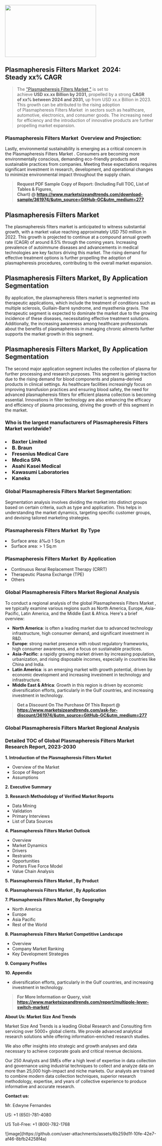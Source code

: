 <p><img class="alignnone size-medium wp-image-20088" src="https://ffe5etoiles.com/wp-content/uploads/2024/12/MST1-300x171.png" alt="" width="300" height="171" /></p><h2 id="ember46" class="ember-view reader-text-block__heading-2">Plasmapheresis Filters Market &nbsp;2024: Steady&nbsp;xx% CAGR</h2><blockquote id="ember47" class="ember-view reader-text-block__blockquote">The&nbsp;<a class="app-aware-link " href="https://www.marketsizeandtrends.com/download-sample/361974/&utm_source=GitHub-GC&utm_medium=277" target="_blank" data-test-app-aware-link="">"Plasmapheresis Filters Market "</a>&nbsp;is set to achieve&nbsp;<strong>USD&nbsp;xx.xx&nbsp;Billion by 2031,</strong>&nbsp;propelled by a strong&nbsp;<strong>CAGR of&nbsp;xx% between 2024 and 2031,</strong>&nbsp;up from USD xx.x Billion in 2023. This growth can be attributed to the rising adoption of&nbsp;Plasmapheresis Filters Market &nbsp;in sectors such as healthcare, automotive, electronics, and consumer goods. The increasing need for efficiency and the introduction of innovative products are further propelling market expansion.</blockquote><h3 id="ember48" class="ember-view reader-text-block__heading-3">Plasmapheresis Filters Market &nbsp;Overview and Projection:</h3><p id="ember49" class="ember-view reader-text-block__paragraph">Lastly, environmental sustainability is emerging as a critical concern in the&nbsp;Plasmapheresis Filters Market . Consumers are becoming more environmentally conscious, demanding eco-friendly products and sustainable practices from companies. Meeting these expectations requires significant investment in research, development, and operational changes to minimize environmental impact throughout the supply chain.</p><blockquote id="ember50" class="ember-view reader-text-block__blockquote"><strong>Request PDF Sample Copy of Report: (Including Full TOC, List of Tables &amp; Figures, Chart)&nbsp;@&nbsp;<strong><a href="https://www.marketsizeandtrends.com/download-sample/361974/&utm_source=GitHub-GC&utm_medium=277" target="_blank">https://www.marketsizeandtrends.com/download-sample/361974/&utm_source=GitHub-GC&utm_medium=277</a></strong></strong></blockquote><h3 class=""> <h2>Plasmapheresis Filters Market</h2><p>The plasmapheresis filters market is anticipated to witness substantial growth, with a market value reaching approximately USD 750 million in 2022. This growth is projected to continue at a compound annual growth rate (CAGR) of around 8.5% through the coming years. Increasing prevalence of autoimmune diseases and advancements in medical technologies are key factors driving this market. The rising demand for effective treatment options is further propelling the adoption of plasmapheresis procedures, contributing to the overall market expansion.</p><h2>Plasmapheresis Filters Market, By Application Segmentation</h2><p>By application, the plasmapheresis filters market is segmented into therapeutic applications, which include the treatment of conditions such as multiple sclerosis, Guillain-Barré syndrome, and myasthenia gravis. The therapeutic segment is expected to dominate the market due to the growing incidence of these diseases, necessitating effective treatment solutions. Additionally, the increasing awareness among healthcare professionals about the benefits of plasmapheresis in managing chronic ailments further supports the market growth in this segment.</p><h2>Plasmapheresis Filters Market, By Application Segmentation</h2><p>The second major application segment includes the collection of plasma for further processing and research purposes. This segment is gaining traction due to the rising demand for blood components and plasma-derived products in clinical settings. As healthcare facilities increasingly focus on improving transfusion practices and ensuring blood safety, the need for advanced plasmapheresis filters for efficient plasma collection is becoming essential. Innovations in filter technology are also enhancing the efficacy and efficiency of plasma processing, driving the growth of this segment in the market.</p></h3><h3 id="" class="">Who is the largest manufacturers of&nbsp;Plasmapheresis Filters Market  worldwide?</h3><h3 class=""></Li><Li>Baxter Limited</Li><Li> B. Braun</Li><Li> Fresenius Medical Care</Li><Li> Medica SPA</Li><Li> Asahi Kasei Medical</Li><Li> Kawasumi Laboratories</Li><Li> Kaneka</h3><h3 id="ember53" class="ember-view reader-text-block__heading-3">Global&nbsp;Plasmapheresis Filters Market  Segmentation:</h3><p id="ember54" class="ember-view reader-text-block__paragraph">Segmentation analysis involves dividing the market into distinct groups based on certain criteria, such as type and application. This helps in understanding the market dynamics, targeting specific customer groups, and devising tailored marketing strategies.</p><h3 id="" class="">Plasmapheresis Filters Market &nbsp;By Type</h3><p></Li><Li>Surface area: â‰¤ 1 Sq.m</Li><Li> Surface area: > 1 Sq.m</p><h3 id="" class="">Plasmapheresis Filters Market &nbsp;By Application</h3><p class=""></Li><Li>Continuous Renal Replacement Therapy (CRRT)</Li><Li> Therapeutic Plasma Exchange (TPE)</Li><Li> Others</p><h3 id="ember62" class="ember-view reader-text-block__heading-3">Global Plasmapheresis Filters Market  Regional Analysis</h3><p id="ember63" class="ember-view reader-text-block__paragraph">To conduct a regional analysis of the global Plasmapheresis Filters Market , we typically examine various regions such as North America, Europe, Asia-Pacific, Latin America, and the Middle East &amp; Africa. Here's a brief overview:</p><ul><li><strong>North America</strong>: is often a leading market due to advanced technology infrastructure, high consumer demand, and significant investment in R&amp;D.</li><li><strong>Europe</strong>: strong market presence with robust regulatory frameworks, high consumer awareness, and a focus on sustainable practices.</li><li><strong>Asia-Pacific</strong>: a rapidly growing market driven by increasing population, urbanization, and rising disposable incomes, especially in countries like China and India.</li><li><strong>Latin America</strong>: is an emerging market with growth potential, driven by economic development and increasing investment in technology and infrastructure.</li><li><strong>Middle East &amp; Africa</strong>: Growth in this region is driven by economic diversification efforts, particularly in the Gulf countries, and increasing investment in technology.</li></ul><blockquote id="ember61" class="ember-view reader-text-block__blockquote"><strong>Get a Discount On The Purchase Of This Report @ <strong><a href="https://html-cleaner.com/" target="">https://www.marketsizeandtrends.com/ask-for-discount/361974/&utm_source=GitHub-GC&utm_medium=277</a></strong></strong></blockquote><h3 id="ember62" class="ember-view reader-text-block__heading-3">Global Plasmapheresis Filters Market  Regional Analysis</h3><h3 id="" class="">Detailed TOC of Global Plasmapheresis Filters Market  Research Report, 2023-2030</h3><p id="" class=""><strong>1. Introduction of the Plasmapheresis Filters Market </strong></p><ul><li>Overview of the Market</li><li>Scope of Report</li><li>Assumptions</li></ul><p id="" class=""><strong>2. Executive Summary</strong></p><p id="" class=""><strong>3. Research Methodology of Verified Market Reports</strong></p><ul><li>Data Mining</li><li>Validation</li><li>Primary Interviews</li><li>List of Data Sources</li></ul><p id="" class=""><strong>4. Plasmapheresis Filters Market  Outlook</strong></p><ul><li>Overview</li><li>Market Dynamics</li><li>Drivers</li><li>Restraints</li><li>Opportunities</li><li>Porters Five Force Model</li><li>Value Chain Analysis</li></ul><p id="" class=""><strong>5. Plasmapheresis Filters Market , By Product</strong></p><p id="" class=""><strong>6. Plasmapheresis Filters Market , By Application</strong></p><p id="" class=""><strong>7. Plasmapheresis Filters Market , By Geography</strong></p><ul><li>North America</li><li>Europe</li><li>Asia Pacific</li><li>Rest of the World</li></ul><p id="" class=""><strong>8. Plasmapheresis Filters Market  Competitive Landscape</strong></p><ul><li>Overview</li><li>Company Market Ranking</li><li>Key Development Strategies</li></ul><p id="" class=""><strong>9. Company Profiles</strong></p><p id="" class=""><strong>10. Appendix</strong></p><ul><li>diversification efforts, particularly in the Gulf countries, and increasing investment in technology.</li></ul><blockquote id="ember65" class="ember-view reader-text-block__blockquote"><strong>For More Information or Query, visit <strong><strong><a href="https://html-cleaner.com/" target="">https://www.marketsizeandtrends.com/report/multipole-lever-switch-market/</a></strong></strong></strong></blockquote><p id="" class=""><strong>About Us: Market Size And Trends</strong></p><p id="" class="">Market Size And Trends is a leading Global Research and Consulting firm servicing over 5000+ global clients. We provide advanced analytical research solutions while offering information-enriched research studies.</p><p id="" class="">We also offer insights into strategic and growth analyses and data necessary to achieve corporate goals and critical revenue decisions.</p><p id="" class="">Our 250 Analysts and SMEs offer a high level of expertise in data collection and governance using industrial techniques to collect and analyze data on more than 25,000 high-impact and niche markets. Our analysts are trained to combine modern data collection techniques, superior research methodology, expertise, and years of collective experience to produce informative and accurate research.</p><p id="" class=""><strong>Contact us:</strong></p><p id="" class="">Mr. Edwyne Fernandes</p><p id="" class="">US: +1 (650)-781-4080</p><p id="" class="">US Toll-Free: +1 (800)-782-1768</p>
![image](https://github.com/user-attachments/assets/6b259d1f-10fe-42e7-af46-8bfb24258f4a)
